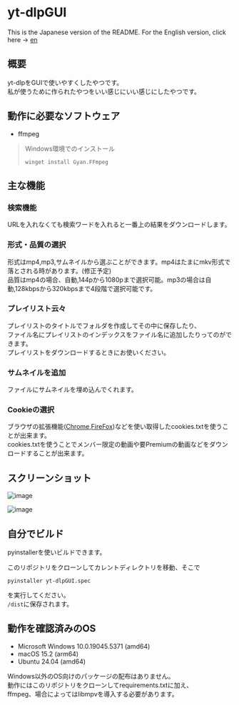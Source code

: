# yt-dlpGUI

This is the Japanese version of the README. For the English version, click here → [en](README.en.md)

## 概要
yt-dlpをGUIで使いやすくしたやつです。  
私が使うために作られたやつをいい感じにいい感じにしたやつです。

## 動作に必要なソフトウェア
- ffmpeg

> Windows環境でのインストール
> ```bash:ターミナル
> winget install Gyan.FFmpeg
> ```

## 主な機能
### 検索機能
URLを入れなくても検索ワードを入れると一番上の結果をダウンロードします。

### 形式・品質の選択
形式はmp4,mp3,サムネイルから選ぶことができます。mp4はたまにmkv形式で落とされる時があります。(修正予定)  
品質はmp4の場合、自動,144pから1080pまで選択可能。mp3の場合は自動,128kbpsから320kbpsまで4段階で選択可能です。

### プレイリスト云々
プレイリストのタイトルでフォルダを作成してその中に保存したり、  
ファイル名にプレイリストのインデックスをファイル名に追加したりってのができます。  
プレイリストをダウンロードするときにお使いください。

### サムネイルを追加
ファイルにサムネイルを埋め込んでくれます。

### Cookieの選択
ブラウザの拡張機能([Chrome](https://chromewebstore.google.com/detail/get-cookiestxt-locally/cclelndahbckbenkjhflpdbgdldlbecc),[FireFox](https://addons.mozilla.org/ja/firefox/addon/cookies-txt/))などを使い取得したcookies.txtを使うことが出来ます。  
cookies.txtを使うことでメンバー限定の動画や要Premiumの動画などをダウンロードすることが出来ます。

## スクリーンショット

![image](https://github.com/user-attachments/assets/41a929f1-b9e3-497f-afb4-3335e6de8198)

![image](https://github.com/user-attachments/assets/239eef17-f7b3-4133-89bb-ff72e0d44a2e)

## 自分でビルド
pyinstallerを使いビルドできます。

このリポジトリをクローンしてカレントディレクトリを移動、そこで
```bash:
pyinstaller yt-dlpGUI.spec
```

を実行してください。  
`/dist`に保存されます。

## 動作を確認済みのOS
- Microsoft Windows 10.0.19045.5371 (amd64)
- macOS 15.2 (arm64)
- Ubuntu 24.04 (amd64)

Windows以外のOS向けのパッケージの配布はありません。  
動作にはこのリポジトリをクローンしてrequirements.txtに加え、  
ffmpeg、場合によってはlibmpvを導入する必要があります。